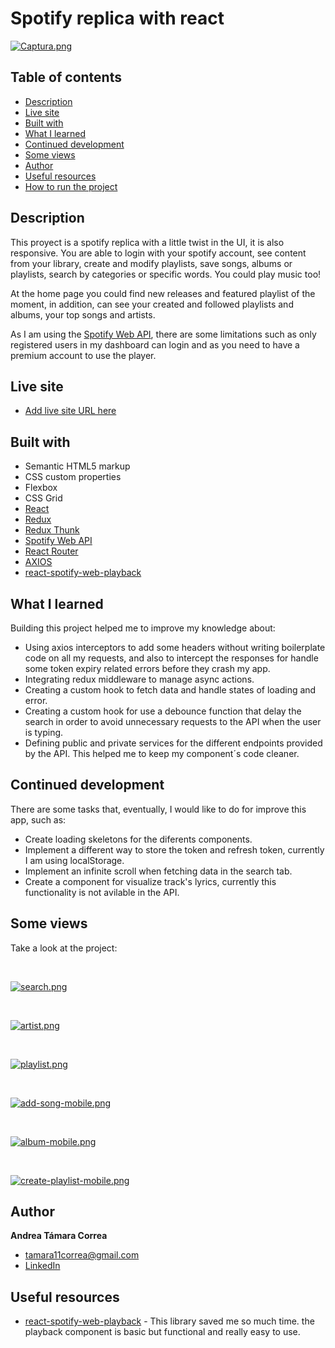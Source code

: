 # Spotify replica with react

[![Captura.png](https://i.postimg.cc/6Q2mbGDG/Captura.png)](https://postimg.cc/kVCsBDMn)


## Table of contents

- [Description](#description)
- [Live site](#live-site)
- [Built with](#built-with)
- [What I learned](#what-i-learned)
- [Continued development](#continued-development)
- [Some views](#some-views)
- [Author](#author)
- [Useful resources](#useful-resources)
- [How to run the project](#how-to-run-the-project)
  


## Description

This proyect is a spotify replica with a little twist in the UI, it is also responsive. You are able to login with your spotify account, see content from your library, create and modify playlists, save songs, albums or playlists, search by categories or specific words. You could play music too! 

At the home page  you could find new releases and featured playlist of the moment, in addition, can see your created and followed playlists and albums, your top songs and artists.

As I am using the [Spotify Web API](https://developer.spotify.com/documentation/web-api/), there are some limitations such as only registered users in my dashboard can login and as you need to have a premium account to use the player.
  


## Live site

-  [Add live site URL here](https://your-live-site-url.com)



## Built with

- Semantic HTML5 markup
- CSS custom properties
- Flexbox
- CSS Grid
- [React](https://reactjs.org/) 
- [Redux](https://es.redux.js.org/) 
- [Redux Thunk](https://redux.js.org/usage/writing-logic-thunks#redux-thunk-middleware) 
- [Spotify Web API](https://developer.spotify.com/documentation/web-api/)
- [React Router](https://reactrouter.com/en/v6.3.0/getting-started/tutorial)  
- [AXIOS](https://axios-http.com/es/docs/intro) 
- [react-spotify-web-playback](https://www.npmjs.com/package/react-spotify-web-playback) 



## What I learned


Building this project helped me to improve my knowledge about:

- Using axios interceptors to add some headers without writing boilerplate code on all my requests, and also to intercept the responses for handle some token expiry related errors before they crash my app.
- Integrating redux middleware to manage async actions.
- Creating a custom hook to fetch data and handle states of loading and error.
- Creating a custom hook for use a debounce function that delay the search in order to avoid unnecessary requests to the API when the user is typing.
- Defining public and private services for the different endpoints provided by the API. This helped me to keep my component´s code cleaner.



## Continued development


There are some tasks that, eventually, I would like to do for improve this app, such as:

- Create loading skeletons for the diferents components.
- Implement a different way to store the token and refresh token, currently I am using localStorage.
- Implement an infinite scroll when fetching data in the search tab.
- Create a component for visualize track's lyrics, currently this functionality is not avilable in the API.


## Some views

Take a look at the project:

</br>

[![search.png](https://i.postimg.cc/QCg8c4Q8/search.png)](https://postimg.cc/tnTGjzvw)

</br>

[![artist.png](https://i.postimg.cc/N0VjtrGc/artist.png)](https://postimg.cc/gwVWqj6S)

</br>

[![playlist.png](https://i.postimg.cc/9M7FQFzq/playlist.png)](https://postimg.cc/5YfMPJBx)

</br>

[![add-song-mobile.png](https://i.postimg.cc/65pfC1gH/add-song-mobile.png)](https://postimg.cc/z34hrpJW)

</br>

[![album-mobile.png](https://i.postimg.cc/VkS9V0Yn/album-mobile.png)](https://postimg.cc/CRgfZ1nx)

</br>

[![create-playlist-mobile.png](https://i.postimg.cc/fTqjCfhM/create-playlist-mobile.png)](https://postimg.cc/crYn4YHz)

## Author

**Andrea Támara Correa**
* [tamara11correa@gmail.com](tamara11correa@gmail.com)
* [LinkedIn](https://www.linkedin.com/in/andreatamara/)
<!-- * [Portafolio web](https://tu-dominio.com/) -->


## Useful resources

- [react-spotify-web-playback](https://www.npmjs.com/package/react-spotify-web-playback) - This library saved me so much time. the playback component is basic but functional and really easy to use.


<!-- ## How to run the project

#### Pre-requisites ✅
- Add your Spotify client ID & secret to a `.env` file in root using the environment variables `REACT_APP_SPOTIFY_CLIENT_ID` and `REACT_APP_SPOTIFY_CLIENT_SECRET`
  - Note. **Never add this type of config to version control. This would usually come from your build server.** -->

